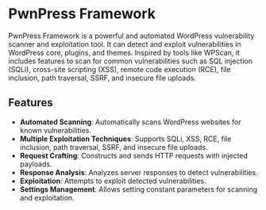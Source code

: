 # PwnPress Framework

PwnPress Framework is a powerful and automated WordPress vulnerability scanner and exploitation tool. It can detect and exploit vulnerabilities in WordPress core, plugins, and themes. Inspired by tools like WPScan, it includes features to scan for common vulnerabilities such as SQL injection (SQLi), cross-site scripting (XSS), remote code execution (RCE), file inclusion, path traversal, SSRF, and insecure file uploads.

## Features

- **Automated Scanning**: Automatically scans WordPress websites for known vulnerabilities.
- **Multiple Exploitation Techniques**: Supports SQLi, XSS, RCE, file inclusion, path traversal, SSRF, and insecure file uploads.
- **Request Crafting**: Constructs and sends HTTP requests with injected payloads.
- **Response Analysis**: Analyzes server responses to detect vulnerabilities.
- **Exploitation**: Attempts to exploit detected vulnerabilities.
- **Settings Management**: Allows setting constant parameters for scanning and exploitation.
